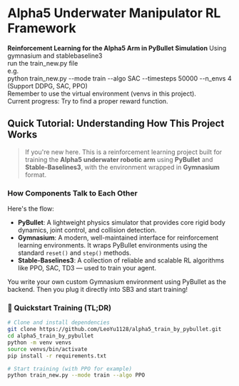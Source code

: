 # Alpha5 Underwater Manipulator RL Framework

**Reinforcement Learning for the Alpha5 Arm in PyBullet Simulation**
Using gymnasium and stablebaseline3<br>
run the train_new.py file <br>
e.g.<br>
python train_new.py --mode train --algo SAC --timesteps 50000 --n_envs 4<br>
(Support DDPG, SAC, PPO)<br>
Remember to use the virtual environment (venvs in this project).<br>
Current progress: Try to find a proper reward function.

## Quick Tutorial: Understanding How This Project Works

> If you're new here. This is a reinforcement learning project built for training the **Alpha5 underwater robotic arm** using **PyBullet** and **Stable-Baselines3**, with the environment wrapped in **Gymnasium** format.

### How Components Talk to Each Other

Here's the flow:

- **PyBullet**: A lightweight physics simulator that provides core rigid body dynamics, joint control, and collision detection.
- **Gymnasium**: A modern, well-maintained interface for reinforcement learning environments. It wraps PyBullet environments using the standard `reset()` and `step()` methods.
- **Stable-Baselines3**: A collection of reliable and scalable RL algorithms like PPO, SAC, TD3 — used to train your agent.

You write your own custom Gymnasium environment using PyBullet as the backend. Then you plug it directly into SB3 and start training!

### 🧪 Quickstart Training (TL;DR)

```bash
# Clone and install dependencies
git clone https://github.com/LeoYu1128/alpha5_train_by_pybullet.git
cd alpha5_train_by_pybullet
python -m venv venvs
source venvs/bin/activate
pip install -r requirements.txt

# Start training (with PPO for example)
python train_new.py --mode train --algo PPO

